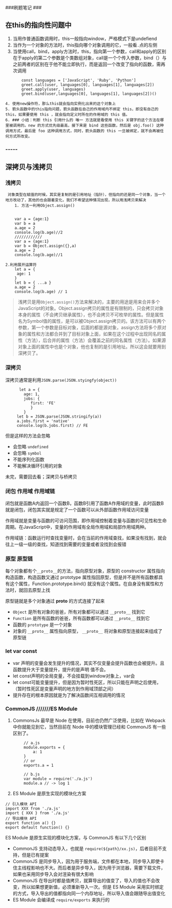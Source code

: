 ###刷题笔记 ###
## 在this的指向性问题中
1. 当用作普通函数调用时，this一般指向window，严格模式下是undefiend
2. 当作为一个对象的方法时，this指向哪个对象调用的它，一般看`.`点的左侧
3. 当使用call，bind，apply方法时，this，指向第一个参数，call和apply的区别在于apply的第二个参数是个类数组对象，call是一个个传入参数，bind（）与之前两者的区别在于他不能立即执行，而是返回一个改变了指向的函数，需再次调用
    
 ```   
        const languages = ['JavaScript', 'Ruby', 'Python']
        greet.call(user, languages[0], languages[1], languages[2])
        greet.apply(user, languages)
        greet.bind(user,languages[0], languages[1], languages[2])()
```
    4. 使用new操作符，那么this就会指向实例化出来的这个对象上
    5. 箭头函数中的this指向问题，箭头函数在自己的作用域内不绑定 this，即没有自己的 this，如果要使用 this ，就会指向定义时所在的作用域的 this 值。
    6. ### 小结：判断 this 引用什么的 唯一 方法就是看使用 this 关键字的这个方法在哪里被调用的。new 的方式优先级最高，接下来是 bind 这些函数，然后是 obj.foo() 这种调用方式，最后是 foo 这种调用方式，同时，箭头函数的 this 一旦被绑定，就不会再被任何方式所改变。
   ### ----- ###

## 深拷贝与浅拷贝
### 浅拷贝
     对象类型在赋值的时候，其实是复制的是引用地址（指针），但指向的还是同一个对象，当一个地方改动了，其他的也会跟着变化，我们不希望这种情况出现，所以用浅拷贝来解决
        1. 方法一利用Object.assign()


        var a = {age:1}
        var b = a
        a.age = 2
        console.log(b.age)//2
        ////////////
        var a = {age:1}
        var b = Object.assign({},a)
        a.age = 2
        console.log(b.age)//1 

    2.利用展开运算符
        let a = {
         age: 1
        }
        let b = { ...a }
        a.age = 2
        console.log(b.age) // 1

>浅拷贝是用`Object.assign()`方法来解决的，主要的用途是用来合并多个JavaScript的对象。Object.assign拷贝的属性是有限制的，只会拷贝对象本身的属性（不会拷贝继承属性），也不会拷贝不可枚举的属性。但是属性名为Symbol值的属性，是可以被Object.assign拷贝的。该方法可以有两个参数，第一个参数是目标对象，后面的都是源对象，assign方法将多个原对象的属性和方法都合并到了目标对象上面，如果在这个过程中出现同名的属性（方法），后合并的属性（方法）会覆盖之前的同名属性（方法）。如果源对象上面的属性中也是个对象，他也复制的是引用地址。所以这会就要用到深拷贝了。

### 深拷贝
 深拷贝通常是利用`JSON.parse(JSON.styingfy(object))`

          let a = {
            age: 1,
            jobs: {
               first: 'FE'
               }
            }
         let b = JSON.parse(JSON.stringify(a))
         a.jobs.first = 'native'
         console.log(b.jobs.first) // FE

但是这样的方法会忽略
*   会忽略 `undefined`
*   会忽略 `symbol`
*   不能序列化函数
*   不能解决循环引用的对象

未完，需要回去看；深拷贝与桥拷贝

### 闭包 作用域 作用域链
闭包就是函数A内返回一个函数B，函数B引用了函数A作用域的变量，此时函数B就是闭包，闭包其实就是规定了一个函数可以从外部函数作用域访问变量

作用域就是变量与函数的可访问范围，即作用域控制着变量与函数的可见性和生命周期。在JavaScript中，变量的作用域有全局作用域和局部作用域两种。

作用域链：函数运行时查找变量时，会在当前的作用域查找，如果没有找到，就会往上一级一级的查找，知道找到需要的变量或者没找到会报错

### 原型 原型链
每个对象都有个`__proto__`的方法，指向原型对象，原型的 constructor 属性指向构造函数，构造函数又通过 prototype 属性指回原型，但是并不是所有函数都具有这个属性，Function.prototype.bind() 就没有这个属性。在自身没有属性和方法时，就回去原型上找

原型链就是多个对象通过 __proto__ 的方式连接了起来
*   `Object` 是所有对象的爸爸，所有对象都可以通过 `__proto__` 找到它
*   `Function` 是所有函数的爸爸，所有函数都可以通过 `__proto__` 找到它
*   函数的 `prototype` 是一个对象
*   对象的 `__proto__` 属性指向原型， `__proto__` 将对象和原型连接起来组成了原型链

### let var const
- var 声明的变量会发生提升的情况，其实不仅变量会提升函数也会被提升。且函数提升大于变量提升，提升的是声明 值不会。
- let const声明的全局变量，不会挂载到window对象上，var会
- let const可能变量提升，但是因为暂时性死区，所以只能在声明之后使用，（暂时性死区是变量声明的地方到作用域顶部之间）
- 提升存在的根本原因就是为了解决函数间互相调用的情况

### CommonJS ///////ES Module
1. CommonsJs 最早是 Node 在使用，目前也仍然广泛使用，比如在 Webpack 中你就能见到它，当然目前在 Node 中的模块管理已经和 CommonJS 有一些区别了。
```
        // a.js
        module.exports = {
            a: 1
        }
        // or 
        exports.a = 1
        
        // b.js
        var module = require('./a.js')
        module.a // -> log 1
```
2. ES Module 是原生实现的模块化方案
```
// 引入模块 API
import XXX from './a.js'
import { XXX } from './a.js'
// 导出模块 API
export function a() {}
export default function() {}
```
ES Module 是原生实现的模块化方案，与 CommonJS 有以下几个区别

*   CommonJS 支持动态导入，也就是 `require(${path}/xx.js)`，后者目前不支持，但是已有提案
*   CommonJS 是同步导入，因为用于服务端，文件都在本地，同步导入即使卡住主线程影响也不大。而后者是异步导入，因为用于浏览器，需要下载文件，如果也采用同步导入会对渲染有很大影响
*   CommonJS 在导出时都是值拷贝，就算导出的值变了，导入的值也不会改变，所以如果想更新值，必须重新导入一次。但是 ES Module 采用实时绑定的方式，导入导出的值都指向同一个内存地址，所以导入值会跟随导出值变化
*   ES Module 会编译成 `require/exports` 来执行的
        